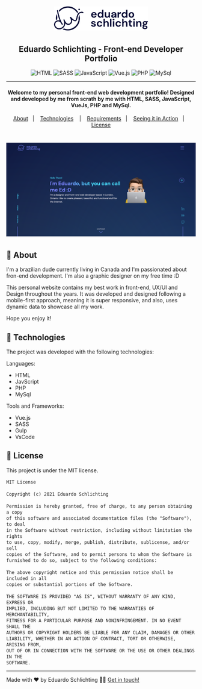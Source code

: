 <h1 align="center">
    <img src="./dist/logo-dui.png" alt="Logo Eduardo Schlichting" width="250px"> 
</h1>

<h2 align="center">Eduardo Schlichting - Front-end Developer Portfolio</h2>

<p align="center">
    <img alt="HTML" src="https://img.shields.io/badge/-HTML-E34F26?logo=html5&logoColor=white&style=flat">
  <img alt="SASS" src="https://img.shields.io/badge/-SASS-CC6699?logo=sass&logoColor=white&style=flat">
  <img alt="JavaScript" src="https://img.shields.io/badge/-javaScript-F7DF1E?logo=javascript&logoColor=white&style=flat">
  <img alt="Vue.js" src="https://img.shields.io/badge/-Vue.Js-4FC08D?logo=vue.js&logoColor=white&style=flat">
  <img alt="PHP" src="https://img.shields.io/badge/-PHP-777BB4?logo=php&logoColor=white&style=flat">
  <img alt="MySql" src="https://img.shields.io/badge/-MySql-4479A1?logo=mysql&logoColor=white&style=flat">
</p>

----
<h4 align="center">
  Welcome to my personal front-end web development portfolio! Designed and developed by me from scrath by me with HTML, SASS, JavaScript, VueJs, PHP and MySql.
</h4>

<p align="center">
  <a href="#page_with_curl-about">About</a>&nbsp;&nbsp;&nbsp;|&nbsp;&nbsp;&nbsp;
  <a href="#hammer-technologies">Technologies</a>
  &nbsp;&nbsp;&nbsp;|&nbsp;&nbsp;&nbsp;
  <a href="#books-requirements">Requirements</a>&nbsp;&nbsp;&nbsp;|&nbsp;&nbsp;&nbsp;
  <a href="#rocket-seeing-it-in-action">Seeing it in Action</a>&nbsp;&nbsp;&nbsp;|&nbsp;&nbsp;&nbsp;
  <a href="#memo-license">License</a>
</p>

<h1 align="center">
    <img src="./dist/port_home.png" alt="Mini"> 
</h1>

## :page_with_curl: About

I'm a brazilian dude currently living in Canada and I'm passionated about fron-end development. I'm also a graphic designer on my free time :D

This personal website contains my best work in front-end, UX/UI and Design throughout the years. It was developed and designed following a mobile-first approach, meaning it is super responsive, and also, uses dynamic data to showcase all my work.

Hope you enjoy it!

## :hammer: Technologies

The project was developed with the following technologies:

Languages:
- HTML
- JavScript
- PHP
- MySql

Tools and Frameworks:
- Vue.js
- SASS
- Gulp
- VsCode



## :memo: License

This project is under the MIT license. 

```
MIT License

Copyright (c) 2021 Eduardo Schlichting

Permission is hereby granted, free of charge, to any person obtaining a copy
of this software and associated documentation files (the "Software"), to deal
in the Software without restriction, including without limitation the rights
to use, copy, modify, merge, publish, distribute, sublicense, and/or sell
copies of the Software, and to permit persons to whom the Software is
furnished to do so, subject to the following conditions:

The above copyright notice and this permission notice shall be included in all
copies or substantial portions of the Software.

THE SOFTWARE IS PROVIDED "AS IS", WITHOUT WARRANTY OF ANY KIND, EXPRESS OR
IMPLIED, INCLUDING BUT NOT LIMITED TO THE WARRANTIES OF MERCHANTABILITY,
FITNESS FOR A PARTICULAR PURPOSE AND NONINFRINGEMENT. IN NO EVENT SHALL THE
AUTHORS OR COPYRIGHT HOLDERS BE LIABLE FOR ANY CLAIM, DAMAGES OR OTHER
LIABILITY, WHETHER IN AN ACTION OF CONTRACT, TORT OR OTHERWISE, ARISING FROM,
OUT OF OR IN CONNECTION WITH THE SOFTWARE OR THE USE OR OTHER DEALINGS IN THE
SOFTWARE.
```

----
Made with ❤️ by Eduardo Schlichting 👋🏻 [Get in touch!](https://github.com/eduardoschlichting)


